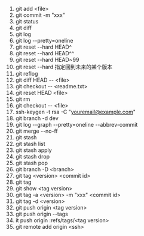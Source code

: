 1. git add \<file>
2. git commit -m "xxx"
3. git status
4. git diff 
5. git log
6. git log --pretty=oneline
7. git reset --hard HEAD^
8. git reset --hard HEAD^^
9. git reset --hard HEAD~99
10. git reset --hard <id>   指定回到未来的某个版本
11. git reflog
12. git diff HEAD -- \<file>
13. git checkout -- \<readme.txt>
14. git reset HEAD \<file>
15. git rm
16. git checkout -- \<file>
17. ssh-keygen -t rsa -C "youremail@example.com"
18. git branch -d dev
19. git log --graph --pretty=oneline --abbrev-commit
20. git merge --no-ff
21.  git stash
22. git stash list 
23. git stash apply  
24. git stash drop
25. git stash pop 
26. git branch -D \<branch>
27. git tag \<version>  \<commit  id>
28. git tag  
29. git show \<tag version>
30. git tag -a \<version> -m "xxx" \<commit  id>
31.  git tag -d \<version>
32. git push origin \<tag version>
33.  git push origin --tags
34. it push origin :refs/tags/\<tag version>
35. git remote add origin \<ssh>